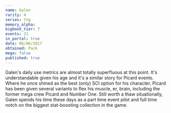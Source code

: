 ```yaml
---
name: Galen
rarity: 4
series: tng
memory_alpha:
bigbook_tier: 7
events: 21
in_portal: true
date: 06/06/2017
obtained: Pack
mega: false
published: true
---
```


Galen's daily use metrics are almost totally superfluous at this point. It's understandable given his age and it's a similar story for Picard events. Where he once shined as the best (only) SCI option for his character, Picard has been given several variants to flex his muscle, er, brain, including the former mega crew Picard and Number One. Still worth a thaw situationally, Galen spends his time these days as a part time event pilot and full time notch on the biggest stat-boosting collection in the game.

